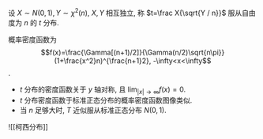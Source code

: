 设 $X\sim N(0,1), Y\sim\chi^2(n)$, $X,Y$ 相互独立, 称 $t=\frac X{\sqrt{Y / n}}$ 服从自由度为 $n$ 的 $t$ 分布. 

概率密度函数为 $$f(x)=\frac{\Gamma[(n+1)/2]}{\Gamma(n/2)\sqrt{n\pi}}(1+\frac{x^2}n)^{\frac{n+1}2}, -\infty<x<\infty$$.

- $t$ 分布的密度函数关于 $y$ 轴对称, 且 $\lim_{|x|\to\infty}f(x)=0$. 
- $t$ 分布密度函数于标准正态分布的概率密度函数图像类似. 
- 当 $n$ 足够大时, $T$ 近似服从标准正态分布 $N(0,1)$. 

![[柯西分布]]
